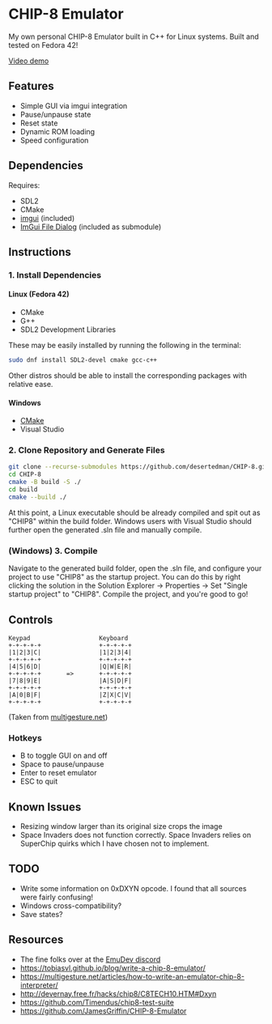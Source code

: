 # CHIP-8 Emulator

My own personal CHIP-8 Emulator built in C++ for Linux systems. Built and tested
on Fedora 42!

[Video demo](https://youtu.be/xRnYh-q6Ma4?si=vIn9rEbaX7bk5Soe)

## Features

- Simple GUI via imgui integration
- Pause/unpause state
- Reset state
- Dynamic ROM loading
- Speed configuration

## Dependencies

Requires:

- SDL2
- CMake
- [imgui](https://github.com/ocornut/imgui) (included)
- [ImGui File Dialog](https://github.com/aiekick/ImGuiFileDialog) (included as submodule)

## Instructions

### 1. Install Dependencies

#### Linux (Fedora 42)

- CMake
- G++
- SDL2 Development Libraries

These may be easily installed by running the following in the terminal:

```bash
sudo dnf install SDL2-devel cmake gcc-c++
```

Other distros should be able to install the corresponding packages with
relative ease.

#### Windows

- [CMake](https://cmake.org/download/)
- Visual Studio

### 2. Clone Repository and Generate Files

```bash
git clone --recurse-submodules https://github.com/desertedman/CHIP-8.git
cd CHIP-8
cmake -B build -S ./
cd build
cmake --build ./
```

At this point, a Linux executable should be already compiled and spit out as
"CHIP8" within the build folder. Windows users with Visual Studio should
further open the generated .sln file and manually compile.

### (Windows) 3. Compile

Navigate to the generated build folder, open the .sln file, and configure your
project to use "CHIP8" as the startup project. You can do this by right
clicking the solution in the Solution Explorer -> Properties -> Set "Single
startup project" to "CHIP8". Compile the project, and you're good to go!

## Controls

```none
Keypad                   Keyboard
+-+-+-+-+                +-+-+-+-+
|1|2|3|C|                |1|2|3|4|
+-+-+-+-+                +-+-+-+-+
|4|5|6|D|                |Q|W|E|R|
+-+-+-+-+       =>       +-+-+-+-+
|7|8|9|E|                |A|S|D|F|
+-+-+-+-+                +-+-+-+-+
|A|0|B|F|                |Z|X|C|V|
+-+-+-+-+                +-+-+-+-+
```

(Taken from [multigesture.net](https://multigesture.net/articles/how-to-write-an-emulator-chip-8-interpreter/))

### Hotkeys

- B to toggle GUI on and off
- Space to pause/unpause
- Enter to reset emulator
- ESC to quit

## Known Issues

- Resizing window larger than its original size crops the image
- Space Invaders does not function correctly. Space Invaders relies on SuperChip
quirks which I have chosen not to implement.

## TODO

- Write some information on 0xDXYN opcode. I found that all sources were fairly confusing!
- Windows cross-compatibility?
- Save states?

## Resources

- The fine folks over at the [EmuDev discord](https://discord.gg/dkmJAes)
- <https://tobiasvl.github.io/blog/write-a-chip-8-emulator/>
- <https://multigesture.net/articles/how-to-write-an-emulator-chip-8-interpreter/>
- <http://devernay.free.fr/hacks/chip8/C8TECH10.HTM#Dxyn>
- <https://github.com/Timendus/chip8-test-suite>
- <https://github.com/JamesGriffin/CHIP-8-Emulator>
